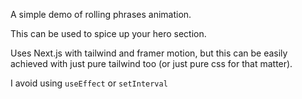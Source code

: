 A simple demo of rolling phrases animation.

This can be used to spice up your hero section.

Uses Next.js with tailwind and framer motion, but this can be easily achieved with just pure tailwind too (or just pure css for that matter). 

I avoid using `useEffect` or `setInterval`
